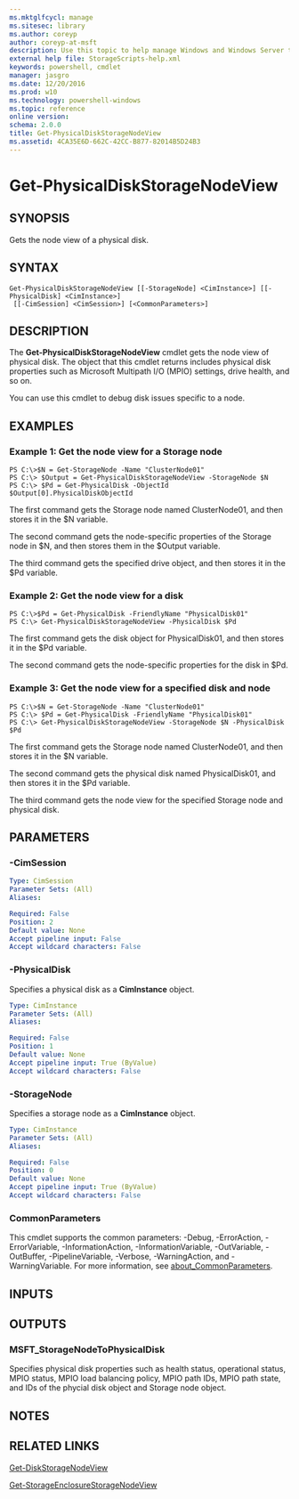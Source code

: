 ```yaml
---
ms.mktglfcycl: manage
ms.sitesec: library
ms.author: coreyp
author: coreyp-at-msft
description: Use this topic to help manage Windows and Windows Server technologies with Windows PowerShell.
external help file: StorageScripts-help.xml
keywords: powershell, cmdlet
manager: jasgro
ms.date: 12/20/2016
ms.prod: w10
ms.technology: powershell-windows
ms.topic: reference
online version: 
schema: 2.0.0
title: Get-PhysicalDiskStorageNodeView
ms.assetid: 4CA35E6D-662C-42CC-B877-82014B5D24B3
---
```


# Get-PhysicalDiskStorageNodeView

## SYNOPSIS
Gets the node view of a physical disk.

## SYNTAX

```
Get-PhysicalDiskStorageNodeView [[-StorageNode] <CimInstance>] [[-PhysicalDisk] <CimInstance>]
 [[-CimSession] <CimSession>] [<CommonParameters>]
```

## DESCRIPTION
The **Get-PhysicalDiskStorageNodeView** cmdlet gets the node view of physical disk.
The object that this cmdlet returns includes physical disk properties such as Microsoft Multipath I/O (MPIO) settings, drive health, and so on.

You can use this cmdlet to debug disk issues specific to a node.

## EXAMPLES

### Example 1: Get the node view for a Storage node
```
PS C:\>$N = Get-StorageNode -Name "ClusterNode01" 
PS C:\> $Output = Get-PhysicalDiskStorageNodeView -StorageNode $N
PS C:\> $Pd = Get-PhysicalDisk -ObjectId $Output[0].PhysicalDiskObjectId
```

The first command gets the Storage node named ClusterNode01, and then stores it in the $N variable.

The second command gets the node-specific properties of the Storage node in $N, and then stores them in the $Output variable.

The third command gets the specified drive object, and then stores it in the $Pd variable.

### Example 2: Get the node view for a disk
```
PS C:\>$Pd = Get-PhysicalDisk -FriendlyName "PhysicalDisk01"
PS C:\> Get-PhysicalDiskStorageNodeView -PhysicalDisk $Pd
```

The first command gets the disk object for PhysicalDisk01, and then stores it in the $Pd variable.

The second command gets the node-specific properties for the disk in $Pd.

### Example 3: Get the node view for a specified disk and node
```
PS C:\>$N = Get-StorageNode -Name "ClusterNode01" 
PS C:\> $Pd = Get-PhysicalDisk -FriendlyName "PhysicalDisk01"
PS C:\> Get-PhysicalDiskStorageNodeView -StorageNode $N -PhysicalDisk $Pd
```

The first command gets the Storage node named ClusterNode01, and then stores it in the $N variable.

The second command gets the physical disk named PhysicalDisk01, and then stores it in the $Pd variable.

The third command gets the node view for the specified Storage node and physical disk.

## PARAMETERS

### -CimSession


```yaml
Type: CimSession
Parameter Sets: (All)
Aliases: 

Required: False
Position: 2
Default value: None
Accept pipeline input: False
Accept wildcard characters: False
```

### -PhysicalDisk
Specifies a physical disk as a **CimInstance** object.

```yaml
Type: CimInstance
Parameter Sets: (All)
Aliases: 

Required: False
Position: 1
Default value: None
Accept pipeline input: True (ByValue)
Accept wildcard characters: False
```

### -StorageNode
Specifies a storage node as a **CimInstance** object.

```yaml
Type: CimInstance
Parameter Sets: (All)
Aliases: 

Required: False
Position: 0
Default value: None
Accept pipeline input: True (ByValue)
Accept wildcard characters: False
```

### CommonParameters
This cmdlet supports the common parameters: -Debug, -ErrorAction, -ErrorVariable, -InformationAction, -InformationVariable, -OutVariable, -OutBuffer, -PipelineVariable, -Verbose, -WarningAction, and -WarningVariable. For more information, see [about_CommonParameters](http://go.microsoft.com/fwlink/?LinkID=113216).

## INPUTS

## OUTPUTS

### MSFT_StorageNodeToPhysicalDisk
Specifies physical disk properties such as health status, operational status, MPIO status, MPIO load balancing policy, MPIO path IDs, MPIO path state, and IDs of the phycial disk object and Storage node object.

## NOTES

## RELATED LINKS

[Get-DiskStorageNodeView](./Get-DiskStorageNodeView.md)

[Get-StorageEnclosureStorageNodeView](./Get-StorageEnclosureStorageNodeView.md)

